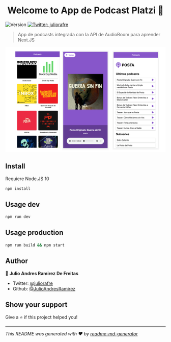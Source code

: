<h1 align="center">Welcome to App de Podcast Platzi 👋</h1>
<p>
  <img alt="Version" src="https://img.shields.io/badge/version-1.0.0-blue.svg?cacheSeconds=2592000" />
  <a href="https://twitter.com/juliorafre">
    <img alt="Twitter: juliorafre" src="https://img.shields.io/twitter/follow/juliorafre.svg?style=social" target="_blank" />
  </a>
</p>

> App de podcasts integrada con la API de AudioBoom para aprender Next.JS


![Captura de la App](./.readme-static/Frame.png)

## Install

Requiere Node.JS 10

```sh
npm install
```

## Usage dev

```sh
npm run dev
```

## Usage production

```sh
npm run build && npm start
```

## Author

👤 **Julio Andres Ramirez De Freitas**

-   Twitter: [@juliorafre](https://twitter.com/juliorafre)
-   Github: [@JulioAndresRamirez](https://github.com/JulioAndresRamirez)

## Show your support

Give a ⭐️ if this project helped you!

---

_This README was generated with ❤️ by [readme-md-generator](https://github.com/kefranabg/readme-md-generator)_
